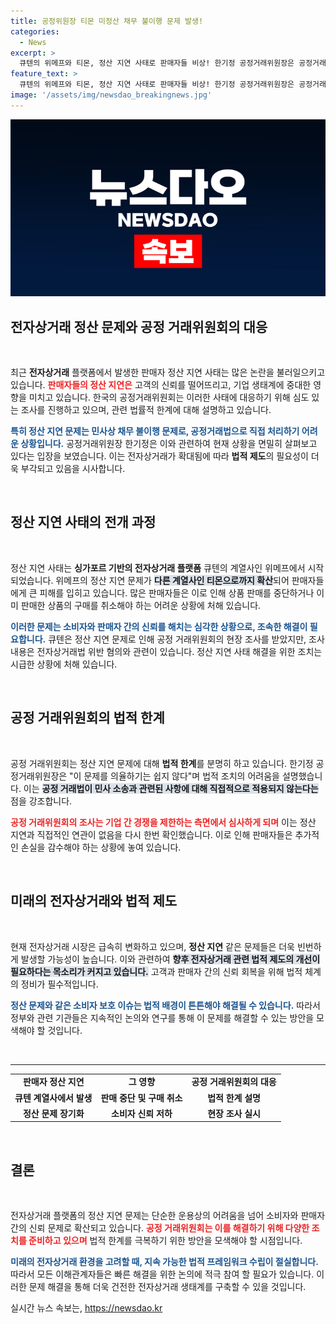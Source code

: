 ```yaml
---
title: 공정위원장 티몬 미정산 채무 불이행 문제 발생!
categories:
  - News
excerpt: >
  큐텐의 위메프와 티몬, 정산 지연 사태로 판매자들 비상! 한기정 공정거래위원장은 공정거래법으로 직접 대응하기 어렵다며 어려운 현실을 전했습니다. 과연 해결책은 있을까? 클릭해 자세한 내용을 확인하세요!
feature_text: >
  큐텐의 위메프와 티몬, 정산 지연 사태로 판매자들 비상! 한기정 공정거래위원장은 공정거래법으로 직접 대응하기 어렵다며 어려운 현실을 전했습니다. 과연 해결책은 있을까? 클릭해 자세한 내용을 확인하세요!
image: '/assets/img/newsdao_breakingnews.jpg'
---
```


<p><img src="/assets/img/newsdao_breakingnews.jpg" alt="koreaapp 속보" /></p>

<h2 data-ke-size="size26">전자상거래 정산 문제와 공정 거래위원회의 대응</h2>

<p data-ke-size="size16">&nbsp;</p>

<p>최근 <b>전자상거래</b> 플랫폼에서 발생한 판매자 정산 지연 사태는 많은 논란을 불러일으키고 있습니다. <b><span style="color: #ee2323;">판매자들의 정산 지연은</span></b> 고객의 신뢰를 떨어뜨리고, 기업 생태계에 중대한 영향을 미치고 있습니다. 한국의 공정거래위원회는 이러한 사태에 대응하기 위해 심도 있는 조사를 진행하고 있으며, 관련 법률적 한계에 대해 설명하고 있습니다. </p>

<p><b><span style="color: #1a5490;">특히 정산 지연 문제는 민사상 채무 불이행 문제로, 공정거래법으로 직접 처리하기 어려운 상황입니다.</span></b> 공정거래위원장 한기정은 이와 관련하여 현재 상황을 면밀히 살펴보고 있다는 입장을 보였습니다. 이는 전자상거래가 확대됨에 따라 <b>법적 제도</b>의 필요성이 더욱 부각되고 있음을 시사합니다.</p>

<p data-ke-size="size16">&nbsp;</p>

<h2 data-ke-size="size26">정산 지연 사태의 전개 과정</h2>

<p data-ke-size="size16">&nbsp;</p>

<p>정산 지연 사태는 <b>싱가포르 기반의 전자상거래 플랫폼</b> 큐텐의 계열사인 위메프에서 시작되었습니다. 위메프의 정산 지연 문제가 <b><span style="background-color: #21538527;">다른 계열사인 티몬으로까지 확산</span></b>되어 판매자들에게 큰 피해를 입히고 있습니다. 많은 판매자들은 이로 인해 상품 판매를 중단하거나 이미 판매한 상품의 구매를 취소해야 하는 어려운 상황에 처해 있습니다.</p>

<p><b><span style="color: #1a5490;">이러한 문제는 소비자와 판매자 간의 신뢰를 해치는 심각한 상황으로, 조속한 해결이 필요합니다.</span></b> 큐텐은 정산 지연 문제로 인해 공정 거래위원회의 현장 조사를 받았지만, 조사 내용은 전자상거래법 위반 혐의와 관련이 있습니다. 정산 지연 사태 해결을 위한 조치는 시급한 상황에 처해 있습니다.</p>

<p data-ke-size="size16">&nbsp;</p>

<h2 data-ke-size="size26">공정 거래위원회의 법적 한계</h2>

<p data-ke-size="size16">&nbsp;</p>

<p>공정 거래위원회는 정산 지연 문제에 대해 <b>법적 한계</b>를 분명히 하고 있습니다. 한기정 공정거래위원장은 "이 문제를 의율하기는 쉽지 않다"며 법적 조치의 어려움을 설명했습니다. 이는 <b><span style="background-color: #21538527;">공정 거래법이 민사 소송과 관련된 사항에 대해 직접적으로 적용되지 않는다는</span></b> 점을 강조합니다. </p>

<p><b><span style="color: #ee2323;">공정 거래위원회의 조사는 기업 간 경쟁을 제한하는 측면에서 심사하게 되며</span></b> 이는 정산 지연과 직접적인 연관이 없음을 다시 한번 확인했습니다. 이로 인해 판매자들은 추가적인 손실을 감수해야 하는 상황에 놓여 있습니다.</p>

<p data-ke-size="size16">&nbsp;</p>

<h2 data-ke-size="size26">미래의 전자상거래와 법적 제도</h2>

<p data-ke-size="size16">&nbsp;</p>

<p>현재 전자상거래 시장은 급속히 변화하고 있으며, <b>정산 지연</b> 같은 문제들은 더욱 빈번하게 발생할 가능성이 높습니다. 이와 관련하여 <b><span style="background-color: #21538527;">향후 전자상거래 관련 법적 제도의 개선이 필요하다는 목소리가 커지고 있습니다.</span></b> 고객과 판매자 간의 신뢰 회복을 위해 법적 체계의 정비가 필수적입니다.</p>

<p><b><span style="color: #1a5490;">정산 문제와 같은 소비자 보호 이슈는 법적 배경이 튼튼해야 해결될 수 있습니다.</span></b> 따라서 정부와 관련 기관들은 지속적인 논의와 연구를 통해 이 문제를 해결할 수 있는 방안을 모색해야 할 것입니다.</p>

<p data-ke-size="size16">&nbsp;</p>

<hr>

<table style="width: 100%; border-collapse: collapse;">
  <tr>
    <td style="text-align: center; height: 17px;"><b>판매자 정산 지연</b></td>
    <td style="text-align: center; height: 17px;"><b>그 영향</b></td>
    <td style="text-align: center; height: 17px;"><b>공정 거래위원회의 대응</b></td>
  </tr>
  <tr>
    <td style="text-align: center; height: 17px;"><b>큐텐 계열사에서 발생</b></td>
    <td style="text-align: center; height: 17px;"><b>판매 중단 및 구매 취소</b></td>
    <td style="text-align: center; height: 17px;"><b>법적 한계 설명</b></td>
  </tr>
  <tr>
    <td style="text-align: center; height: 17px;"><b>정산 문제 장기화</b></td>
    <td style="text-align: center; height: 17px;"><b>소비자 신뢰 저하</b></td>
    <td style="text-align: center; height: 17px;"><b>현장 조사 실시</b></td>
  </tr>
</table>

<p data-ke-size="size16">&nbsp;</p>

<h2 data-ke-size="size26">결론</h2>

<p data-ke-size="size16">&nbsp;</p>

<p>전자상거래 플랫폼의 정산 지연 문제는 단순한 운용상의 어려움을 넘어 소비자와 판매자 간의 신뢰 문제로 확산되고 있습니다. <b><span style="color: #ee2323;">공정 거래위원회는 이를 해결하기 위해 다양한 조치를 준비하고 있으며</span></b> 법적 한계를 극복하기 위한 방안을 모색해야 할 시점입니다.</p>

<p><b><span style="color: #1a5490;">미래의 전자상거래 환경을 고려할 때, 지속 가능한 법적 프레임워크 수립이 절실합니다.</span></b> 따라서 모든 이해관계자들은 빠른 해결을 위한 논의에 적극 참여 할 필요가 있습니다. 이러한 문제 해결을 통해 더욱 건전한 전자상거래 생태계를 구축할 수 있을 것입니다.</p>
실시간 뉴스 속보는, <a href="https://newsdao.kr" rel="dofollow">https://newsdao.kr</a>


